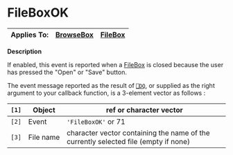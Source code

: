 




<h1 class="heading"><span class="name">FileBoxOK</span></h1>

| Applies To: | [BrowseBox](../a-z/browsebox.md) | [FileBox](../a-z/filebox.md) |
| --- | --- | ---  |


**Description**


If enabled, this event is reported when a [FileBox](../a-z/filebox.md) is closed because the user has pressed the "Open" or "Save" button.


The event message reported as the result of [`⎕DQ`](../../Language/System%20Functions/dq.htm), or supplied as the right argument to your callback function, is a 3-element vector as follows :


| `[1]` | Object | ref or character vector |
| --- | --- | ---  |
| `[2]` | Event | `'FileBoxOK'` or 71 |
| `[3]` | File name | character vector containing the name of the currently selected file (empty if none) |



